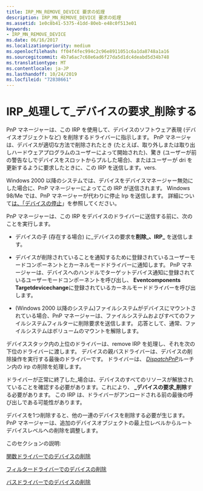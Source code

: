 ```yaml
---
title: IRP_MN_REMOVE_DEVICE 要求の処理
description: IRP_MN_REMOVE_DEVICE 要求の処理
ms.assetid: 1e0c8b41-5375-41dd-80eb-e48c0f513e01
keywords:
- IRP_MN_REMOVE_DEVICE
ms.date: 06/16/2017
ms.localizationpriority: medium
ms.openlocfilehash: ff04f4fec994c2c96e8911051c6a1da8748a1a16
ms.sourcegitcommit: 4b7a6ac7c68e6ad6f27da5d1dc4deabd5d34b748
ms.translationtype: MT
ms.contentlocale: ja-JP
ms.lasthandoff: 10/24/2019
ms.locfileid: "72838661"
---
```

# <a name="handling-an-irp_mn_remove_device-request"></a>IRP\_処理して\_デバイスの要求\_削除する





PnP マネージャーは、この IRP を使用して、デバイスのソフトウェア表現 (デバイスオブジェクトなど) を削除するドライバーに指示します。 PnP マネージャは、デバイスが適切な方法で削除されたとき (たとえば、取り外しまたは取り出しハードウェアプログラムのユーザーによって開始された)、驚き (ユーザーが前の警告なしでデバイスをスロットからプルした場合)、またはユーザーが dri を更新するように要求したときに、この IRP を送信します。vers.

Windows 2000 以降のシステムでは、デバイスをデバイスマネージャー無効にした場合に、PnP マネージャーによってこの IRP が送信されます。 Windows 98/Me では、PnP マネージャーが代わりに停止 Irp を送信します。 詳細について[は、「デバイスの停止](stopping-a-device.md)」を参照してください。

PnP マネージャーは、この IRP をデバイスのドライバーに送信する前に、次のことを実行します。

-   デバイスの子 (存在する場合) に\_デバイスの要求を**削除\_、IRP\_** を送信します。

-   デバイスが削除されていることを通知するために登録されているユーザーモードコンポーネントとカーネルモードドライバーに通知します。 PnP マネージャーは、デバイスへのハンドルでターゲットデバイス通知に登録されているユーザーモードコンポーネントを呼び出し、 **Eventcomponents Targetdevicechange**に登録されているカーネルモードドライバーを呼び出します。

-   (Windows 2000 以降のシステム)ファイルシステムがデバイスにマウントされている場合、PnP マネージャーは、ファイルシステムおよびすべてのファイルシステムフィルターに削除要求を送信します。 応答として、通常、ファイルシステムはボリュームのマウントを解除します。

デバイススタック内の上位のドライバーは、remove IRP を処理し、それを次の下位のドライバーに渡します。 デバイスの親バスドライバーは、デバイスの削除操作を実行する最後のドライバーです。 ドライバーは、 [*DispatchPnP*](https://docs.microsoft.com/windows-hardware/drivers/ddi/wdm/nc-wdm-driver_dispatch)ルーチン内の irp の削除を処理します。

ドライバーが正常に終了した\_場合は、デバイスのすべてのリソースが解放されていることを確認する必要があります。これにより、 **\_デバイスの要求\_削除**する必要があります。 この IRP は、ドライバーがアンロードされる前の最後の呼び出しである可能性があります。

デバイスを1つ削除すると、他の一連のデバイスを削除する必要が生じます。 PnP マネージャーは、追加のデバイスオブジェクトの最上位レベルからルートデバイスレベルへの削除を調整します。

このセクションの説明:

[関数ドライバーでのデバイスの削除](removing-a-device-in-a-function-driver.md)

[フィルタードライバーでのデバイスの削除](removing-a-device-in-a-filter-driver.md)

[バスドライバーでのデバイスの削除](removing-a-device-in-a-bus-driver.md)

 

 




